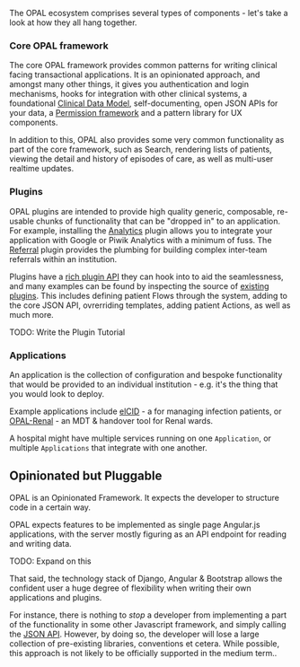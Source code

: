 The OPAL ecosystem comprises several types of components - let's take a look at how they all
hang together.

### Core OPAL framework

The core OPAL framework provides common patterns for writing clinical facing transactional 
applications. It is an opinionated approach, and amongst many other things, it gives you 
authentication and login mechanisms, hooks for integration with other clinical systems, a 
foundational [Clinical Data Model](datamodel.md), self-documenting, open JSON APIs for your 
data, a [Permission framework](roles_and_permissions.md) and a pattern library for UX 
components.

In addition to this, OPAL also provides some very common functionality as part of the core
framework, such as Search, rendering lists of patients, viewing the detail and history of
episodes of care, as well as multi-user realtime updates.

### Plugins

OPAL plugins are intended to provide high quality generic, composable, re-usable chunks of 
functionality that can be "dropped in" to an application. For example, installing the 
[Analytics](https://github.com/openhealthcare/opal-analytics) plugin allows you to integrate
your application with Google or Piwik Analytics with a minimum of fuss. The 
[Referral](https://github.com/openhealthcare/opal-referral) plugin provides the plumbing for 
building complex inter-team referrals within an institution.

Plugins have a [rich plugin API](plugins.md) they can hook into to aid the seamlessness, and
many examples can be found by inspecting the source of [existing plugins](plugins_list.md). 
This includes defining patient Flows through the system, adding to the core JSON API, ovrerriding
templates, adding patient Actions, as well as much more.

TODO: Write the Plugin Tutorial

### Applications

An application is the collection of configuration and bespoke functionality that would be 
provided to an individual institution - e.g. it's the thing that you would look to deploy.

Example applications include [elCID](https://github.com/openhealthcare/elcid) - a for managing
infection patients, or [OPAL-Renal](https://github.com/openhealthcare/opal-renal) - an MDT & 
handover tool for Renal wards. 

A hospital might have multiple services running on one `Application`, or multiple `Applications`
that integrate with one another.

## Opinionated but Pluggable

OPAL is an Opinionated Framework. It expects the developer to structure code in a 
certain way. 

OPAL expects features to be implemented as single page Angular.js applications, with the server
mostly figuring as an API endpoint for reading and writing data.

TODO: Expand on this

That said, the technology stack of Django, Angular & Bootstrap allows the confident user a huge
degree of flexibility when writing their own applications and plugins. 

For instance, there is nothing to _stop_ a developer from implementing a part of the functionality 
in some other Javascript framework, and simply calling the [JSON API](json_api.md). However, by
doing so, the developer will lose a large collection of pre-existing libraries, conventions et cetera.
While possible, this approach is not likely to be officially supported in the medium term..
